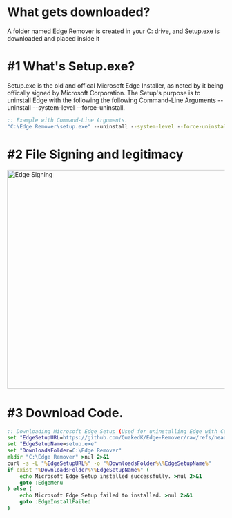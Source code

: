 # What gets downloaded?

A folder named Edge Remover is created in your C: drive, and Setup.exe is downloaded and placed inside it

# #1 What's Setup.exe?
Setup.exe is the old and offical Microsoft Edge Installer, as noted by it being offically signed by Microsoft Corporation.
The Setup's purpose is to uninstall Edge with the following the following Command-Line Arguments --uninstall --system-level --force-uninstall.
```bat
:: Example with Command-Line Arguments.
"C:\Edge Remover\setup.exe" --uninstall --system-level --force-uninstall
```
# #2 File Signing and legitimacy
<img width="1214" height="507" alt="Edge Signing" src="https://github.com/user-attachments/assets/055bf0db-e497-4db5-be50-8eed23d6187a" />

# #3 Download Code.
```bat
:: Downloading Microsoft Edge Setup (Used for uninstalling Edge with Command-Line Arguments)
set "EdgeSetupURL=https://github.com/QuakedK/Edge-Remover/raw/refs/heads/main/Downloads/setup.exe"
set "EdgeSetupName=setup.exe"
set "DownloadsFolder=C:\Edge Remover"
mkdir "C:\Edge Remover" >nul 2>&1
curl -s -L "%EdgeSetupURL%" -o "%DownloadsFolder%\%EdgeSetupName%"
if exist "%DownloadsFolder%\%EdgeSetupName%" (
    echo Microsoft Edge Setup installed successfully. >nul 2>&1
    goto :EdgeMenu
) else (
    echo Microsoft Edge Setup failed to installed. >nul 2>&1
    goto :EdgeInstallFailed
) 
```
